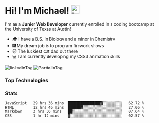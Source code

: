 # Hi!  I'm Michael! <img src="https://user-images.githubusercontent.com/1303154/88677602-1635ba80-d120-11ea-84d8-d263ba5fc3c0.gif" width="28px" alt="hi">

I'm an a **Junior Web Developer** currently enrolled in a coding bootcamp at the University of Texas at Austin!

- :mortar_board: I have a B.S. in Biology and a minor in Chemistry
- :fireworks: My dream job is to program firework shows
- :cat: The luckiest cat dad out there
- :computer: I am currently developing my CSS3 animation skills

![linkedinTag](https://img.shields.io/twitter/url?color=blue&label=LinkedIn&logo=linkedin&logoColor=white&style=for-the-badge&url=https%3A%2F%2Fwww.linkedin.com%2Fin%2Fmichaeljosephklein%2F)
![PortfolioTag](https://img.shields.io/twitter/url?color=success&label=Portfolio&style=for-the-badge&url=https%3A%2F%2Finklein1997.github.io%2FProfessional-Portfolio-V2%2F)

### Top Technologies


### Stats

<!--START_SECTION:waka-->
```text
JavaScript   29 hrs 36 mins  ███████████████▓░░░░░░░░░   62.72 % 
HTML         12 hrs 46 mins  ██████▓░░░░░░░░░░░░░░░░░░   27.06 % 
Markdown     3 hrs 36 mins   ██░░░░░░░░░░░░░░░░░░░░░░░   07.64 % 
CSS          1 hr 12 mins    ▓░░░░░░░░░░░░░░░░░░░░░░░░   02.57 % 
```
<!--END_SECTION:waka-->